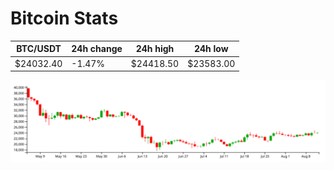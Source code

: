 # Bitcoin Stats

BTC/USDT|24h change|24h high|24h low|
|---|---|---|---|
|$24032.40|-1.47%|$24418.50|$23583.00|

<img src="./chart.svg">
